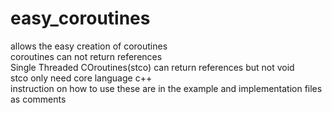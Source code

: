 # easy_coroutines
allows the easy creation of coroutines\
coroutines can not return references\
Single Threaded COroutines(stco) can return references but not void\
stco only need core language c++\
instruction on how to use these are in the example and implementation files as comments
